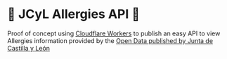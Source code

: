 # 🚨 JCyL Allergies API 🤧

Proof of concept using [Cloudflare Workers](https://developers.cloudflare.com/workers/)
to publish an easy API to view Allergies information provided by the [Open Data published
by Junta de Castilla y León](https://analisis.datosabiertos.jcyl.es/pages/polen/)
